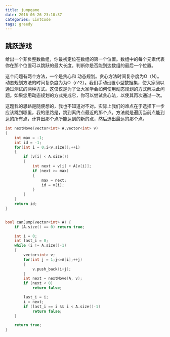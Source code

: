 ```yaml
---
title: jumpgame
date: 2016-06-26 23:10:37
categories: LintCode
tags: greedy
---
```


## 跳跃游戏

给出一个非负整数数组，你最初定位在数组的第一个位置。数组中的每个元素代表你在那个位置可以跳跃的最大长度。判断你是否能到达数组的最后一个位置。

这个问题有两个方法，一个是贪心和 动态规划。贪心方法时间复杂度为O（N）。动态规划方法的时间复杂度为为O（n^2）。我们手动设置小型数据集，使大家阔以通过测试的两种方式。这仅仅是为了让大家学会如何使用动态规划的方式解决此问题。如果您用动态规划的方式完成它，你可以尝试贪心法，以使其再次通过一次。

这题我的思路是随便想的，我也不知道对不对。实际上我们的难点在于选择下一步应该跳到哪里，我的思路是，跳到离终点最近的那个点。方法就是遍历当前点能到达的所有点，计算出那个点所能达到的新的点，然后选出最远的那个点。

```cpp
int nextMove(vector<int> A,vector<int> v)
{
    int max = -1;
    int id = -1;
    for(int i = 0;i<v.size();++i)
    {
        if (v[i] < A.size())
        {
            int next = v[i] + A[v[i]];
            if (next >= max)
            {
                max = next;
                id = v[i];
            }
        }
    }
    return id;
}


bool canJump(vector<int> A) {
    if (A.size() == 0) return true;

    int i = 0;
    int last_i = 0;
    while (i != A.size()-1)
    {
        vector<int> v;
        for(int j = 1;j<=A[i];++j)
        {
            v.push_back(i+j);
        }
        int next = nextMove(A, v);
        if (next < 0)
            return false;

        last_i = i;
        i = next;
        if (last_i == i && i < A.size()-1)
            return false;
    }

    return true;
}
```
